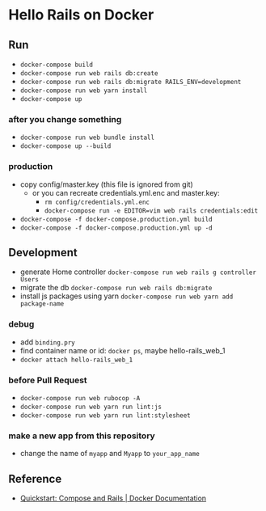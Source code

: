 # Hello Rails on Docker

## Run
- `docker-compose build`
- `docker-compose run web rails db:create`
- `docker-compose run web rails db:migrate RAILS_ENV=development`
- `docker-compose run web yarn install`
- `docker-compose up`

### after you change something
-  `docker-compose run web bundle install`
- `docker-compose up --build`

### production
- copy config/master.key (this file is ignored from git)
    - or you can recreate credentials.yml.enc and master.key: 
        - `rm config/credentials.yml.enc`
        - `docker-compose run -e EDITOR=vim web rails credentials:edit`
- `docker-compose -f docker-compose.production.yml build`
- `docker-compose -f docker-compose.production.yml up -d`

## Development
- generate Home controller `docker-compose run web rails g controller Users`
- migrate the db `docker-compose run web rails db:migrate`
- install js packages using yarn `docker-compose run web yarn add package-name`

### debug
- add `binding.pry`
- find container name or id: `docker ps`, maybe hello-rails_web_1
- `docker attach hello-rails_web_1`

### before Pull Request
- `docker-compose run web rubocop -A`
- `docker-compose run web yarn run lint:js`
- `docker-compose run web yarn run lint:stylesheet`

### make a new app from this repository
- change the name of `myapp` and `Myapp` to `your_app_name`


## Reference
- [Quickstart: Compose and Rails | Docker Documentation](https://docs.docker.com/samples/rails/)
